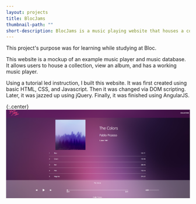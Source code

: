 ```yaml
---
layout: projects
title: BlocJams
thumbnail-path: ""
short-description: BlocJams is a music playing website that houses a collection of music and allows users to play their collection.
---
```


This project's purpose was for learning while studying at Bloc.

This website is a mockup of an example music player and music database. It allows users to house a collection, view an album, and has a working music player.

Using a tutorial led instruction, I built this website. It was first created using basic HTML, CSS, and Javascript. Then it was changed via DOM scripting. Later, it was jazzed up using jQuery. Finally, it was finished using AngularJS.

{:.center}
![](/assets/images/BlocJamsAngularSS.png)